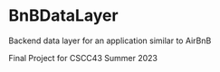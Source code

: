 # BnBDataLayer
Backend data layer for an application similar to AirBnB

Final Project for CSCC43 Summer 2023
